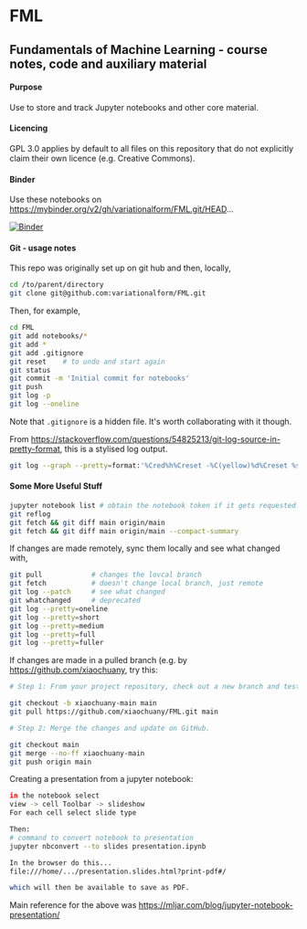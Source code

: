 # FML

## Fundamentals of Machine Learning - course notes, code and auxiliary material

#### Purpose

Use to store and track Jupyter notebooks and other core material. 

#### Licencing

GPL 3.0 applies by default to all files on this repository that do not explicitly 
claim their own licence (e.g. Creative Commons).



#### Binder

Use these notebooks on <https://mybinder.org/v2/gh/variationalform/FML.git/HEAD>...

[![Binder](https://mybinder.org/badge_logo.svg)](https://mybinder.org/v2/gh/variationalform/FML.git/HEAD)



#### Git - usage notes

This repo was originally set up on git hub and then, locally,

```bash
cd /to/parent/directory
git clone git@github.com:variationalform/FML.git
```

Then, for example, 
```bash
cd FML
git add notebooks/*
git add *
git add .gitignore 
git reset    # to undo and start again
git status
git commit -m 'Initial commit for notebooks'
git push
git log -p
git log --oneline
```
Note that `.gitignore` is a hidden file. It's worth collaborating with it though.

From <https://stackoverflow.com/questions/54825213/git-log-source-in-pretty-format>,
this is a stylised log output.

```bash
git log --graph --pretty=format:'%Cred%h%Creset -%C(yellow)%d%Creset %s %Cgreen(%cr) %C(bold blue)<%an>%Creset' --abbrev-commit
```

#### Some More Useful Stuff

```bash
jupyter notebook list # obtain the notebook token if it gets requested.
git reflog
git fetch && git diff main origin/main
git fetch && git diff main origin/main --compact-summary
```


If changes are made remotely, sync them locally and see what changed with,

```bash
git pull            # changes the lovcal branch
git fetch           # doesn't change local branch, just remote
git log --patch     # see what changed
git whatchanged     # deprecated
git log --pretty=oneline
git log --pretty=short
git log --pretty=medium
git log --pretty=full
git log --pretty=fuller
```

If changes are made in a pulled branch (e.g. by <https://github.com/xiaochuany>, try this:

```bash
# Step 1: From your project repository, check out a new branch and test the changes.

git checkout -b xiaochuany-main main
git pull https://github.com/xiaochuany/FML.git main

# Step 2: Merge the changes and update on GitHub.

git checkout main
git merge --no-ff xiaochuany-main
git push origin main
```

Creating a presentation from a jupyter notebook:

```bash
in the notebook select
view -> cell Toolbar -> slideshow
For each cell select slide type

Then:
# command to convert notebook to presentation
jupyter nbconvert --to slides presentation.ipynb

In the browser do this...
file:///home/.../presentation.slides.html?print-pdf#/

which will then be available to save as PDF.

```

Main reference for the above was 
<https://mljar.com/blog/jupyter-notebook-presentation/>

